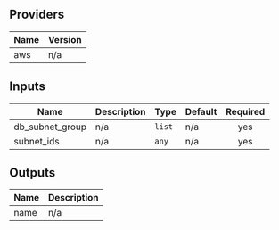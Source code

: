 ## Providers

| Name | Version |
|------|---------|
| aws | n/a |

## Inputs

| Name | Description | Type | Default | Required |
|------|-------------|------|---------|:-----:|
| db\_subnet\_group | n/a | `list` | n/a | yes |
| subnet\_ids | n/a | `any` | n/a | yes |

## Outputs

| Name | Description |
|------|-------------|
| name | n/a |

